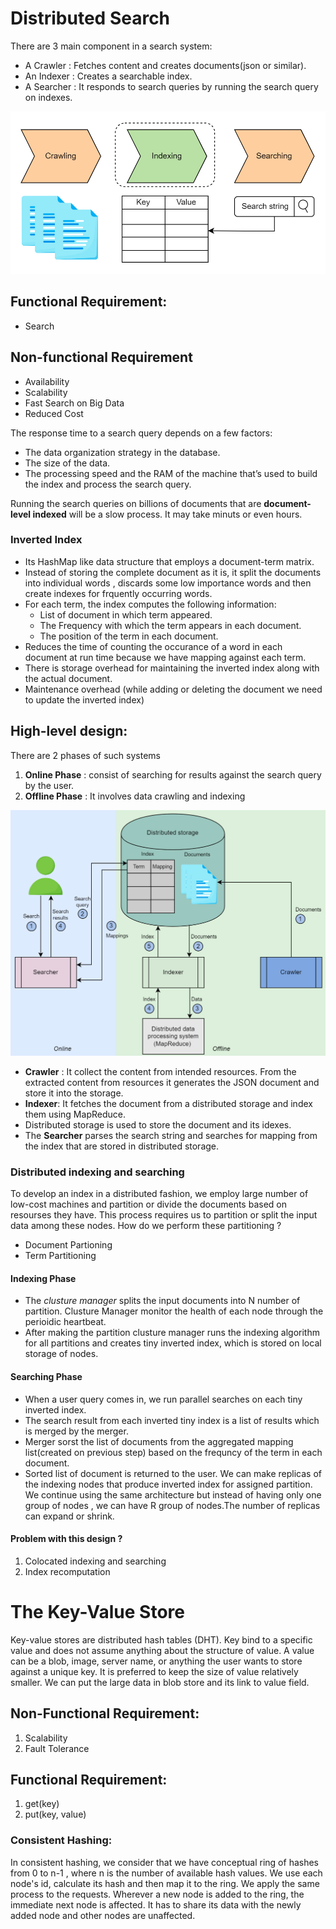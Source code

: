 # Distributed Search

There are 3 main component in a search system:
  * A Crawler : Fetches content and creates documents(json or similar).
  * An Indexer : Creates a searchable index. 
  * A Searcher : It responds to search queries by running the search query on indexes.

 ![ Component of Distributed Search System](assests/search1.png) 

## Functional Requirement:
 * Search

## Non-functional Requirement

 * Availability
 * Scalability
 * Fast Search on Big Data
 * Reduced Cost

The response time to a search query depends on a few factors:
 * The data organization strategy in the database.
 * The size of the data.
 * The processing speed and the RAM of the machine that’s used to build the index and process the search query.

Running the search queries on billions of documents that are **document-level indexed** will be a slow process. It may take minuts or even hours. 

### Inverted Index

 * Its HashMap like data structure that employs a document-term matrix.
 * Instead of storing the complete document as it is, it split the documents into individual words , discards some low importance words and then create indexes for frquently occurring words.
 * For each term, the index computes the following information:
   * List of document in which term appeared.
   * The Frequency with which the term appears in each document.
   * The position of the term in each document.
 * Reduces the time of counting the occurance of a word in each document at run time because we have mapping against each term.
 * There is storage overhead  for maintaining the inverted index along with the actual document.
 * Maintenance overhead (while adding or deleting the document we need to update the inverted index)

## High-level design:

 There are 2 phases of such systems 
  1) **Online Phase** : consist of searching for results against the search query by the user.
  2) **Offline Phase** : It involves data crawling and indexing

 ![High Level Design of Distributed Search System ](assests/search2.png) 

  * **Crawler** : It collect the content from intended resources. From the extracted content from resources it generates the JSON document and store it into the storage.
  * **Indexer**: It fetches the document from a distributed storage and index them using MapReduce.
  * Distributed storage is used to store the document and its idexes.
  * The **Searcher** parses the search string and searches for mapping from the index that are stored in distributed storage.

### Distributed indexing and searching 

To develop an index in a distributed fashion, we employ large number of low-cost machines and partition or divide the documents based on resourses they have. 
This process requires us to partition or split the input data among these nodes.  How do we perform these partitioning ?

 * Document Partioning
 * Term Partitioning 


#### Indexing Phase
 * The *clusture manager* splits the input documents into N number of partition. Clusture Manager monitor the health of each node through the perioidic heartbeat.
 * After making the partition clusture manager runs the indexing algorithm for all partitions and creates tiny inverted index, which is stored on local storage of nodes. 
 
#### Searching Phase
 * When a user query comes in, we run parallel searches on each tiny inverted index.
 * The search result from each inverted tiny index is a list of results which is merged by the merger.
 * Merger sorst the list of documents from the aggregated mapping list(created on previous step) based on the frequncy of the term in each document.
 * Sorted list of document is returned to the user.
We can make replicas of the indexing nodes that produce inverted index for assigned partition. We continue using the same architecture but instead of having only one group of nodes , we can have R group of nodes.The number of replicas can expand or shrink. 

#### Problem with this design ?
 1) Colocated indexing and searching
 2) Index recomputation

# The Key-Value Store

Key-value stores are distributed hash tables (DHT). Key bind to a specific value and does not assume anything about the structure of value. A value can be a blob, image, server name, or anything the user wants to store against a unique key. It is preferred to keep the size of value relatively smaller. We can put the large data in blob store and its link to value field. 

## Non-Functional Requirement:

1) Scalability
2) Fault Tolerance

## Functional Requirement:

1) get(key)
2) put(key, value)

### Consistent Hashing:

In consistent hashing, we consider that we have conceptual ring of hashes from 0 to n-1 , where n is the number of available hash values. We use each node's id, calculate its hash and then map it to the ring. We apply the same process to the requests. Wherever a new node is added to the ring, the immediate next node is affected. It has to share its data with the newly added node and other nodes are unaffected. 
